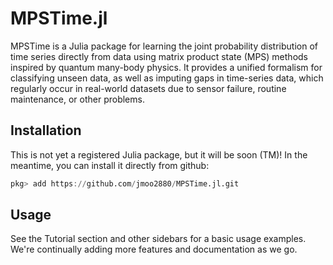 # MPSTime.jl

MPSTime is a Julia package for learning the joint probability distribution of time series directly from data using matrix product state (MPS) methods inspired by quantum many-body physics. It provides a unified formalism for classifying unseen data, as well as imputing gaps in time-series data, which regularly occur in real-world datasets due to sensor failure, routine maintenance, or other problems.

## Installation
This is not yet a registered Julia package, but it will be soon (TM)! In the meantime, you can install it directly from github:

```Julia
pkg> add https://github.com/jmoo2880/MPSTime.jl.git
```

## Usage
See the Tutorial section and other sidebars for a basic usage examples. We're continually adding more features and documentation as we go.

